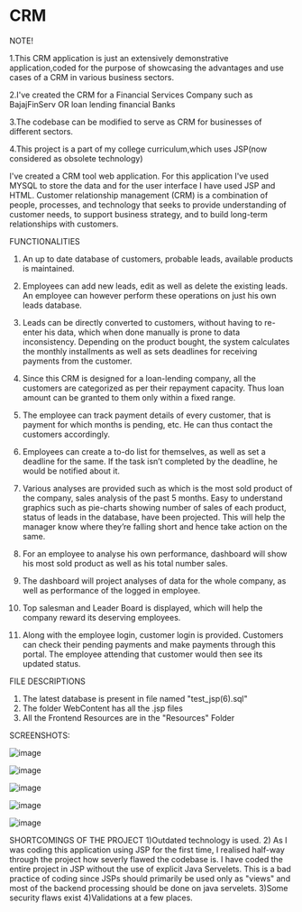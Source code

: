 # CRM 
NOTE!


1.This CRM application is just an extensively demonstrative application,coded for the purpose of showcasing the advantages and use cases of a CRM in various business sectors.

2.I've created the CRM for a Financial Services Company such as BajajFinServ OR loan lending financial Banks

3.The codebase can be modified to serve as CRM for businesses of different sectors.

4.This project is a part of my college curriculum,which uses JSP(now considered as obsolete technology)


I've created a CRM tool web application. For this application I've used MYSQL to store the data and for the user interface I have used JSP and HTML. 
Customer relationship management (CRM) is a combination of people, processes, and technology that seeks to provide understanding of customer needs, to support business strategy, and to build long-term relationships with customers. 


FUNCTIONALITIES 
1.	An up to date database of customers, probable leads, available products is maintained.

2.	Employees can add new leads, edit as well as delete the existing leads. An employee can however perform these operations on just his own leads database.

3.	Leads can be directly converted to customers, without having to re-enter his data, which when done manually is prone to data inconsistency. Depending on the product bought, the system calculates the monthly installments as well as sets deadlines for receiving payments from the customer.

4.	Since this CRM is designed for a loan-lending company, all the customers are categorized as per their repayment capacity. Thus loan amount can be granted to them only within a fixed range. 
5.	The employee can track payment details of every customer, that is payment for which months is pending, etc. He can thus contact the customers accordingly.

6.	Employees can create a to-do list for themselves, as well as set a deadline for the same. If the task isn’t completed by the deadline, he would be notified about it.

7.	Various analyses are provided such as which is the most sold product of the company, sales analysis of the past 5 months. Easy to understand graphics such as pie-charts showing number of sales of each product, status of leads in the database, have been projected. This will help the manager know where they’re falling short and hence take action on the same.

8.	For an employee to analyse his own performance, dashboard will show his most sold product as well as his total number sales. 

9.	The dashboard will project analyses of data for the whole company, as well as performance of the logged in employee. 

10.	Top salesman and Leader Board is displayed, which will help the company reward its deserving employees.

11.	 Along with the employee login, customer login is provided. Customers can check their pending payments and make payments through this portal. The employee attending that customer would then see its updated status.

FILE DESCRIPTIONS

1) The latest database is present in file named "test_jsp(6).sql"
2) The folder WebContent has all the .jsp files
3) All the Frontend Resources are in the "Resources" Folder

SCREENSHOTS:

![image](https://user-images.githubusercontent.com/46530662/68836190-ca50fb80-06df-11ea-9dee-b233e4126cc6.png)

![image](https://user-images.githubusercontent.com/46530662/68836317-10a65a80-06e0-11ea-9227-b13266f5b228.png)

![image](https://user-images.githubusercontent.com/46530662/68836344-24ea5780-06e0-11ea-8a80-78f851e14b0b.png)

![image](https://user-images.githubusercontent.com/46530662/68836386-3df30880-06e0-11ea-9e59-374c99877205.png)

![image](https://user-images.githubusercontent.com/46530662/68836364-33387380-06e0-11ea-80c3-3e737c74572e.png)


SHORTCOMINGS OF THE PROJECT
1)Outdated technology is used.
2) As I was coding this application using JSP for the first time, I realised half-way through the project how severly flawed the codebase is. I have coded the entire project in JSP without the use of explicit Java Servelets. This is a bad practice of coding since
JSPs should primarily be used only as "views" and most of the backend processing should be done on java servelets.
3)Some security flaws exist
4)Validations at a few places.




